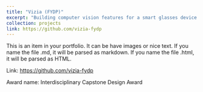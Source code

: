 ```yaml
---
title: "Vizia (FYDP)"
excerpt: "Building computer vision features for a smart glasses device for the visually impaired.<br/><img src='/images/projects/vizia_pipeline.png' style='width:512px;'>"
collection: projects
link: https://github.com/vizia-fydp
---
```


This is an item in your portfolio. It can be have images or nice text. If you name the file .md, it will be parsed as markdown. If you name the file .html, it will be parsed as HTML.

Link: https://github.com/vizia-fydp

Award name: Interdisciplinary Capstone Design Award
